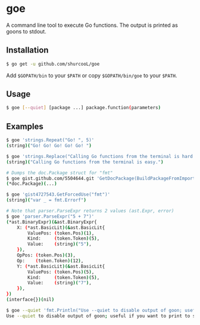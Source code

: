 goe
===

A command line tool to execute Go functions. The output is printed as goons to stdout.

Installation
------------
```bash
$ go get -u github.com/shurcooL/goe
```

Add `$GOPATH/bin` to your `$PATH` or copy `$GOPATH/bin/goe` to your `$PATH`.

Usage
-----
```bash
$ goe [--quiet] [package ...] package.function(parameters)
```

Examples
--------
```bash
$ goe 'strings.Repeat("Go! ", 5)'
(string)("Go! Go! Go! Go! Go! ")

$ goe 'strings.Replace("Calling Go functions from the terminal is hard.", "hard", "easy", -1)'
(string)("Calling Go functions from the terminal is easy.")

# Dumps the doc.Package struct for "fmt"
$ goe gist.github.com/5504644.git 'GetDocPackage(BuildPackageFromImportPath("fmt"))'
(*doc.Package)(...)

$ goe 'gist4727543.GetForcedUse("fmt")'
(string)("var _ = fmt.Errorf")

# Note that parser.ParseExpr returns 2 values (ast.Expr, error)
$ goe 'parser.ParseExpr("5 + 7")'
(*ast.BinaryExpr)(&ast.BinaryExpr{
	X: (*ast.BasicLit)(&ast.BasicLit{
		ValuePos: (token.Pos)(1),
		Kind:     (token.Token)(5),
		Value:    (string)("5"),
	}),
	OpPos: (token.Pos)(3),
	Op:    (token.Token)(12),
	Y: (*ast.BasicLit)(&ast.BasicLit{
		ValuePos: (token.Pos)(5),
		Kind:     (token.Token)(5),
		Value:    (string)("7"),
	}),
})
(interface{})(nil)

$ goe --quiet 'fmt.Println("Use --quiet to disable output of goon; useful if you want to print to stdout.")'
Use --quiet to disable output of goon; useful if you want to print to stdout.
```
